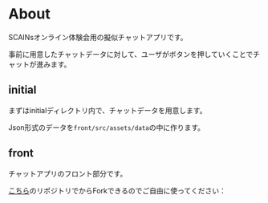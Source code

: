 # About
SCAINsオンライン体験会用の擬似チャットアプリです。

事前に用意したチャットデータに対して、ユーザがボタンを押していくことでチャットが進みます。

## initial
まずはinitialディレクトリ内で、チャットデータを用意します。

Json形式のデータを```front/src/assets/data```の中に作ります。

## front
チャットアプリのフロント部分です。

[こちら][]のリポジトリでからForkできるのでご自由に使ってください：

[こちら]: https://github.com/Kenshin0011/chat_ui_react
